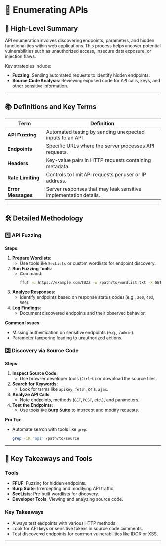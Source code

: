 
# 🚀 Enumerating APIs

## 🧭 High-Level Summary
API enumeration involves discovering endpoints, parameters, and hidden functionalities within web applications. This process helps uncover potential vulnerabilities such as unauthorized access, insecure data exposure, or injection flaws.

Key strategies include:
- **Fuzzing**: Sending automated requests to identify hidden endpoints.
- **Source Code Analysis**: Reviewing exposed code for API calls, keys, and other sensitive information.

---

## 📚 Definitions and Key Terms
| Term                  | Definition                                                   |
|-----------------------|-------------------------------------------------------------|
| **API Fuzzing**       | Automated testing by sending unexpected inputs to an API.    |
| **Endpoints**         | Specific URLs where the server processes API requests.       |
| **Headers**           | Key-value pairs in HTTP requests containing metadata.        |
| **Rate Limiting**     | Controls to limit API requests per user or IP address.       |
| **Error Messages**    | Server responses that may leak sensitive implementation details.|

---

## 🛠️ Detailed Methodology

### 1️⃣ API Fuzzing
**Steps**:
1. **Prepare Wordlists**:
   - Use tools like `SecLists` or custom wordlists for endpoint discovery.
2. **Run Fuzzing Tools**:
   - Command:
     ```bash
     ffuf -u https://example.com/FUZZ -w /path/to/wordlist.txt -X GET
     ```
3. **Analyze Responses**:
   - Identify endpoints based on response status codes (e.g., `200`, `403`, `500`).
4. **Log Findings**:
   - Document discovered endpoints and their observed behavior.

**Common Issues**:
- Missing authentication on sensitive endpoints (e.g., `/admin`).
- Parameter tampering leading to unauthorized actions.

### 2️⃣ Discovery via Source Code
**Steps**:
1. **Inspect Source Code**:
   - Use browser developer tools (`Ctrl+U`) or download the source files.
2. **Search for Keywords**:
   - Look for terms like `apiKey`, `fetch`, or `$.ajax`.
3. **Analyze API Calls**:
   - Note endpoints, methods (`GET`, `POST`, etc.), and parameters.
4. **Test the Endpoints**:
   - Use tools like **Burp Suite** to intercept and modify requests.

**Pro Tip**:
- Automate search with tools like `grep`:
  ```bash
  grep -iR 'api' /path/to/source
  ```

---

## 📌 Key Takeaways and Tools

### Tools
- **FFUF**: Fuzzing for hidden endpoints.
- **Burp Suite**: Intercepting and modifying API traffic.
- **SecLists**: Pre-built wordlists for discovery.
- **Developer Tools**: Viewing and analyzing source code.

### Key Takeaways
- Always test endpoints with various HTTP methods.
- Look for API keys or sensitive tokens in source code comments.
- Test discovered endpoints for common vulnerabilities like IDOR or XSS.

---

